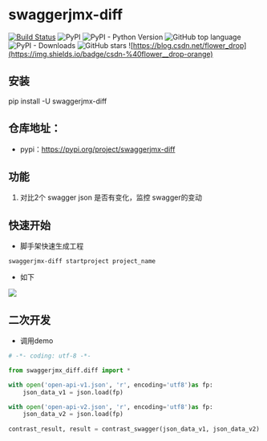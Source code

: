 # swaggerjmx-diff

[![Build Status](https://travis-ci.com/Pactortester/swaggerjmx-diff.svg?branch=master)](https://travis-ci.com/Pactortester/swaggerjmx-diff) ![PyPI](https://img.shields.io/pypi/v/swaggerjmx-diff) ![PyPI - Python Version](https://img.shields.io/pypi/pyversions/swaggerjmx-diff) ![GitHub top language](https://img.shields.io/github/languages/top/Pactortester/swaggerjmx-diff) ![PyPI - Downloads](https://img.shields.io/pypi/dm/swaggerjmx-diff?style=plastic) ![GitHub stars](https://img.shields.io/github/stars/Pactortester/swaggerjmx-diff?style=social) ![https://blog.csdn.net/flower_drop](https://img.shields.io/badge/csdn-%40flower__drop-orange)



## 安装


pip install -U swaggerjmx-diff


##  仓库地址：

- pypi：https://pypi.org/project/swaggerjmx-diff

## 功能


1. 对比2个 swagger json 是否有变化，监控 swagger的变动

## 快速开始
- 脚手架快速生成工程
```shell
swaggerjmx-diff startproject project_name
```
- 如下

![](https://files.mdnice.com/user/17535/0c5b12b2-765c-490e-84e2-24627447c09a.png)

## 二次开发

- 调用demo

```python
# -*- coding: utf-8 -*-

from swaggerjmx_diff.diff import *

with open('open-api-v1.json', 'r', encoding='utf8')as fp:
    json_data_v1 = json.load(fp)

with open('open-api-v2.json', 'r', encoding='utf8')as fp:
    json_data_v2 = json.load(fp)
    
contrast_result, result = contrast_swagger(json_data_v1, json_data_v2)

```
